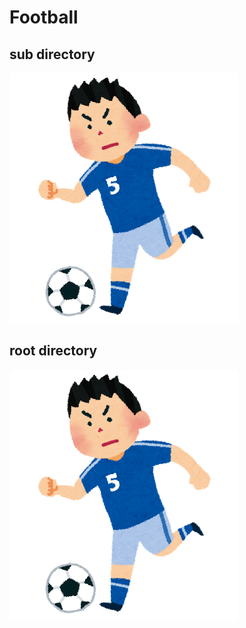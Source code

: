 Football
===

## sub directory

![Football](./football.png)

## root directory

![Football](/docs/root_football.png)